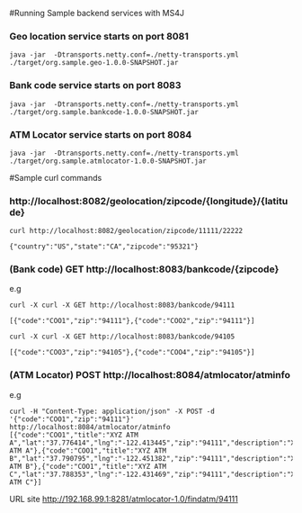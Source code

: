 #Running Sample backend services with MS4J


### Geo location service starts on port 8081
```
java -jar  -Dtransports.netty.conf=./netty-transports.yml ./target/org.sample.geo-1.0.0-SNAPSHOT.jar
```

### Bank code service starts on port 8083
```
java -jar  -Dtransports.netty.conf=./netty-transports.yml ./target/org.sample.bankcode-1.0.0-SNAPSHOT.jar
```

### ATM Locator service starts on port 8084
```
java -jar  -Dtransports.netty.conf=./netty-transports.yml ./target/org.sample.atmlocator-1.0.0-SNAPSHOT.jar
```



#Sample curl commands 

### http://localhost:8082/geolocation/zipcode/{longitude}/{latitude} 
```
curl http://localhost:8082/geolocation/zipcode/11111/22222 

{"country":"US","state":"CA","zipcode":"95321"}
```



### (Bank code) GET http://localhost:8083/bankcode/{zipcode}

e.g
```
curl -X curl -X GET http://localhost:8083/bankcode/94111

[{"code":"COO1","zip":"94111"},{"code":"COO2","zip":"94111"}]

curl -X curl -X GET http://localhost:8083/bankcode/94105

[{"code":"COO3","zip":"94105"},{"code":"COO4","zip":"94105"}]
```

### (ATM Locator) POST http://localhost:8084/atmlocator/atminfo 

e.g
```
curl -H "Content-Type: application/json" -X POST -d '{"code":"COO1","zip":"94111"}' http://localhost:8084/atmlocator/atminfo
[{"code":"COO1","title":"XYZ ATM A","lat":"37.776414","lng":"-122.413445","zip":"94111","description":"XYZ ATM A"},{"code":"COO1","title":"XYZ ATM B","lat":"37.790795","lng":"-122.451382","zip":"94111","description":"XYZ ATM B"},{"code":"COO1","title":"XYZ ATM C","lat":"37.788353","lng":"-122.431469","zip":"94111","description":"XYZ ATM C"}]
```

URL site
http://192.168.99.1:8281/atmlocator-1.0/findatm/94111